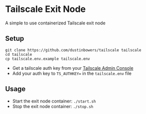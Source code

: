 # Tailscale Exit Node

A simple to use containerized Tailscale exit node

## Setup

```
git clone https://github.com/dustinbowers/tailscale tailscale
cd tailscale
cp tailscale.env.example tailscale.env
```
- Get a tailscale auth key from your [Tailscale Admin Console](https://login.tailscale.com/admin)
- Add your auth key to `TS_AUTHKEY=` in the `tailscale.env` file

## Usage

- Start the exit node container: `./start.sh`
- Stop the exit node container: `./stop.sh`


